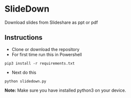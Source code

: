 # SlideDown
Download slides from Slideshare as ppt or pdf

## Instructions
- Clone or download the repository
- For first time run this in Powershell
```
pip3 install -r requirements.txt
```

- Next do this
```
python slidedown.py
```
**Note:** Make sure you have installed python3 on your device.
